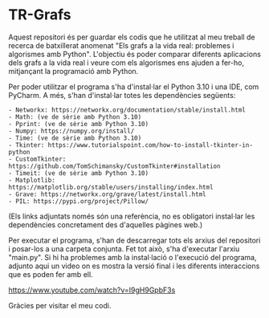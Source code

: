 # TR-Grafs
Aquest repositori és per guardar els codis que he utilitzat al meu treball de recerca de batxillerat anomenat "Els grafs a la vida real: problemes i algorismes amb Python". L'objectiu és poder comparar diferents aplicacions dels grafs a la vida real i veure com els algorismes ens ajuden a fer-ho, mitjançant la programació amb Python.

Per poder utilitzar el programa s'ha d'instal·lar el Python 3.10 i una IDE, com PyCharm. A més, s'han d'instal·lar totes les dependències següents:

    - Networkx: https://networkx.org/documentation/stable/install.html
    - Math: (ve de sèrie amb Python 3.10)
    - Pprint: (ve de sèrie amb Python 3.10)
    - Numpy: https://numpy.org/install/
    - Time: (ve de sèrie amb Python 3.10)
    - Tkinter: https://www.tutorialspoint.com/how-to-install-tkinter-in-python
    - CustomTkinter: https://github.com/TomSchimansky/CustomTkinter#installation
    - Timeit: (ve de sèrie amb Python 3.10)
    - Matplotlib: https://matplotlib.org/stable/users/installing/index.html
    - Grave: https://networkx.org/grave/latest/install.html
    - PIL: https://pypi.org/project/Pillow/
    
(Els links adjuntats només són una referència, no es obligatori instal·lar les dependències concretament des d'aquelles pàgines web.)
    
Per executar el programa, s'han de descarregar tots els arxius del repositori i posar-los a una carpeta conjunta. Fet tot això, s'ha d'executar l'arxiu "main.py". Si hi ha problemes amb la instal·lació o l'execució del programa, adjunto aqui un video on es mostra la versió final i les diferents interaccions que es poden fer amb ell.

https://www.youtube.com/watch?v=I9gH9GpbF3s

Gràcies per visitar el meu codi. 
